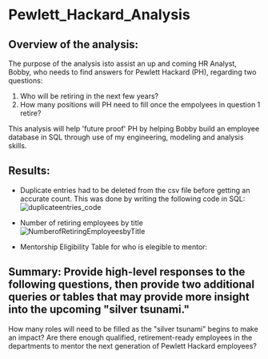# Pewlett_Hackard_Analysis

## Overview of the analysis: 
The purpose of the analysis isto assist an up and coming HR Analyst, Bobby, who needs to find answers for Pewlett Hackard (PH), regarding two questions:

1.  Who will be retiring in the next few years?
2.  How many positions will PH need to fill once the empolyees in question 1 retire?

This analysis will help 'future proof' PH by helping Bobby build an employee database in SQL through use of my engineering, modeling and analysis skills.

## Results: 
* Duplicate entries had to be deleted from the csv file before getting an accurate count.  This was done by writing the following code in SQL:  ![duplicateentries_code](duplicateentries_code.png)
* Number of retiring employees by title ![NumberofRetiringEmployeesbyTitle](NumberofRetiringEmployeesbyTitle.png)

* Mentorship Eligibility Table for who is elegible to mentor:



## Summary: Provide high-level responses to the following questions, then provide two additional queries or tables that may provide more insight into the upcoming "silver tsunami."
How many roles will need to be filled as the "silver tsunami" begins to make an impact?
Are there enough qualified, retirement-ready employees in the departments to mentor the next generation of Pewlett Hackard employees?
